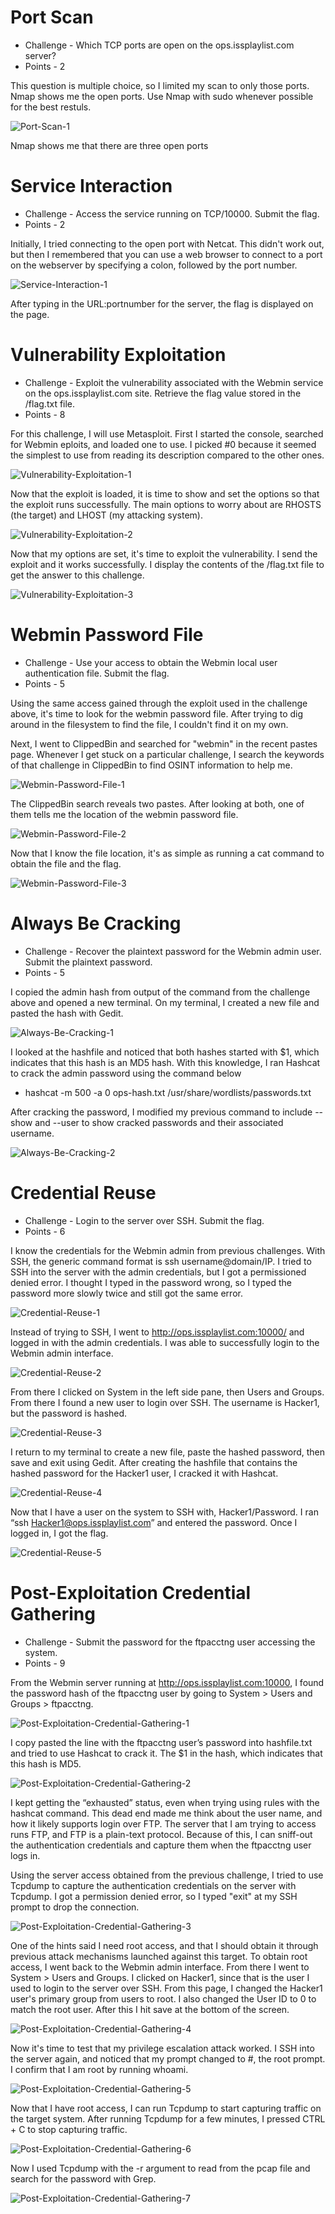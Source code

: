 # Port Scan

* Challenge - Which TCP ports are open on the ops.issplaylist.com server?
* Points - 2 

This question is multiple choice, so I limited my scan to only those ports. Nmap shows me the open ports. Use Nmap with sudo whenever possible for the best restuls. 

![Port-Scan-1](https://github.com/user-attachments/assets/2ddf01fd-2fa9-4b4c-bca6-25959a0a29db)

Nmap shows me that there are three open ports

# Service Interaction

* Challenge - Access the service running on TCP/10000. Submit the flag.
* Points - 2

Initially, I tried connecting to the open port with Netcat. This didn't work out, but then I remembered that you can use a web browser to connect to a port on the webserver by specifying a colon, followed by the port number. 

![Service-Interaction-1](https://github.com/user-attachments/assets/a9fe70c6-602c-40dc-93b6-f5d3de2ddae8)

After typing in the URL:portnumber for the server, the flag is displayed on the page. 

# Vulnerability Exploitation

* Challenge - Exploit the vulnerability associated with the Webmin service on the ops.issplaylist.com site. Retrieve the flag value stored in the /flag.txt file.
* Points - 8

For this challenge, I will use Metasploit. First I started the console, searched for Webmin eploits, and loaded one to use. I picked #0 because it seemed the simplest to use from reading its description compared to the other ones. 

![Vulnerability-Exploitation-1](https://github.com/user-attachments/assets/71f87631-70f2-4d22-b0e0-5326f2e943a5)

Now that the exploit is loaded, it is time to show and set the options so that the exploit runs successfully. The main options to worry about are RHOSTS (the target) and LHOST (my attacking system). 

![Vulnerability-Exploitation-2](https://github.com/user-attachments/assets/44faa2dc-65ab-4f0a-bd01-ee7769fccbb1)

Now that my options are set, it's time to exploit the vulnerability. I send the exploit and it works successfully. I display the contents of the /flag.txt file to get the answer to this challenge. 

![Vulnerability-Exploitation-3](https://github.com/user-attachments/assets/7e3f4948-e290-4bf5-8d68-09ce3afde57d)


# Webmin Password File

* Challenge - Use your access to obtain the Webmin local user authentication file. Submit the flag.
* Points - 5

Using the same access gained through the exploit used in the challenge above, it's time to look for the webmin password file. After trying to dig around in the filesystem to find the file, I couldn't find it on my own. 

Next, I went to ClippedBin and searched for "webmin" in the recent pastes page. Whenever I get stuck on a particular challenge, I search the keywords of that challenge in ClippedBin to find OSINT information to help me. 

![Webmin-Password-File-1](https://github.com/user-attachments/assets/c782ebe6-625f-46ab-afc7-da4ed944824b)

The ClippedBin search reveals two pastes. After looking at both, one of them tells me the location of the webmin password file. 

![Webmin-Password-File-2](https://github.com/user-attachments/assets/460fee1f-3b86-4cd6-9faf-6dfce1122851)

Now that I know the file location, it's as simple as running a cat command to obtain the file and the flag. 

![Webmin-Password-File-3](https://github.com/user-attachments/assets/b9ab718d-295c-43e0-bca7-2d5a1359dc06)


# Always Be Cracking

* Challenge - Recover the plaintext password for the Webmin admin user. Submit the plaintext password.
* Points - 5

I copied the admin hash from output of the command from the challenge above and opened a new terminal. On my terminal, I created a new file and pasted the hash with Gedit. 

![Always-Be-Cracking-1](https://github.com/user-attachments/assets/4f9c57fb-1a70-4bc1-bceb-b29ca79bf139)

I looked at the hashfile and noticed that both hashes started with $1, which indicates that this hash is an MD5 hash. With this knowledge, I ran Hashcat to crack the admin password using the command below
* hashcat -m 500 -a 0 ops-hash.txt /usr/share/wordlists/passwords.txt

After cracking the password, I modified my previous command to include --show and --user to show cracked passwords and their associated username.

![Always-Be-Cracking-2](https://github.com/user-attachments/assets/dd110034-2449-44b9-8a5a-ce714eeeda42)


# Credential Reuse

* Challenge - Login to the server over SSH. Submit the flag.
* Points - 6 

I know the credentials for the Webmin admin from previous challenges. With SSH, the generic command format is ssh username@domain/IP. I tried to SSH into the server with the admin credentials, but I got a permissioned denied error. I thought I typed in the password wrong, so I typed the password more slowly twice and still got the same error.

![Credential-Reuse-1](https://github.com/user-attachments/assets/ff84a533-d7c4-46c4-a7c0-a09570c0ed5f)

Instead of trying to SSH, I went to http://ops.issplaylist.com:10000/ and logged in with the admin credentials. I was able to successfully login to the Webmin admin interface. 

![Credential-Reuse-2](https://github.com/user-attachments/assets/fcefac44-5f56-42be-b09a-994110133893)

From there I clicked on System in the left side pane, then Users and Groups. From there I found a new user to login over SSH. The username is Hacker1, but the password is hashed. 

![Credential-Reuse-3](https://github.com/user-attachments/assets/297f4edf-ae7c-4519-a844-7d2ebacbb037)

I return to my terminal to create a new file, paste the hashed password, then save and exit using Gedit. After creating the hashfile that contains the hashed password for the Hacker1 user, I cracked it with Hashcat. 

![Credential-Reuse-4](https://github.com/user-attachments/assets/2f380bde-0c86-40f0-bf60-b451db1a2c66)

Now that I have a user on the system to SSH with, Hacker1/Password. I ran “ssh Hacker1@ops.issplaylist.com” and entered the password. Once I logged in, I got the flag.

![Credential-Reuse-5](https://github.com/user-attachments/assets/badcab88-6156-47ce-a6d9-e1916995d10e)


# Post-Exploitation Credential Gathering

* Challenge - Submit the password for the ftpacctng user accessing the system.
* Points - 9 

From the Webmin server running at http://ops.issplaylist.com:10000, I found the password hash of the ftpacctng user by going to System > Users and Groups > ftpacctng.

![Post-Exploitation-Credential-Gathering-1](https://github.com/user-attachments/assets/9e494ad6-053a-4642-935e-cebbfdd89f1b)

I copy pasted the line with the ftpacctng user’s password into hashfile.txt and tried to use Hashcat to crack it. The $1 in the hash, which indicates that this hash is MD5. 

![Post-Exploitation-Credential-Gathering-2](https://github.com/user-attachments/assets/9d68717a-1f7e-4b2b-ac22-686f6502ef42)

I kept getting the “exhausted” status, even when trying using rules with the hashcat command. This dead end made me think about the user name, and how it likely supports login over FTP. The server that I am trying to access runs FTP, and FTP is a plain-text protocol. Because of this, I can sniff-out the authentication credentials and capture them when the ftpacctng user logs in. 

Using the server access obtained from the previous challenge, I tried to use Tcpdump to capture the authentication credentials on the server with Tcpdump. I got a permission denied error, so I typed "exit" at my SSH prompt to drop the connection. 

![Post-Exploitation-Credential-Gathering-3](https://github.com/user-attachments/assets/71d23d8c-4410-4b0e-b425-ed9110906f0c)

One of the hints said I need root access, and that I should obtain it through previous attack mechanisms launched against this target. To obtain root access, I went back to the Webmin admin interface. From there I went to System > Users and Groups. I clicked on Hacker1, since that is the user I used to login to the server over SSH. From this page, I changed the Hacker1 user's primary group from users to root. I also changed the User ID to 0 to match the root user. After this I hit save at the bottom of the screen. 

![Post-Exploitation-Credential-Gathering-4](https://github.com/user-attachments/assets/753c006d-17bf-4d90-b740-14357496d357)

Now it's time to test that my privilege escalation attack worked. I SSH into the server again, and noticed that my prompt changed to #, the root prompt. I confirm that I am root by running whoami.

![Post-Exploitation-Credential-Gathering-5](https://github.com/user-attachments/assets/a427d093-6384-4921-9167-e5d89447d404)

Now that I have root access, I can run Tcpdump to start capturing traffic on the target system. After running Tcpdump for a few minutes, I pressed CTRL + C to stop capturing traffic. 

![Post-Exploitation-Credential-Gathering-6](https://github.com/user-attachments/assets/83430a34-cdec-4f35-8a0f-2179c77f50f1)

Now I used Tcpdump with the -r argument to read from the pcap file and search for the password with Grep. 

![Post-Exploitation-Credential-Gathering-7](https://github.com/user-attachments/assets/dd5c1cc7-8ba0-4a64-a155-01026e01cc3d)
